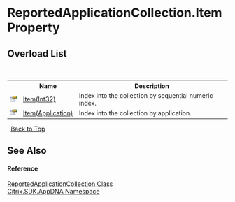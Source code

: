 # ReportedApplicationCollection.Item Property 
 


## Overload List
&nbsp;<table><tr><th></th><th>Name</th><th>Description</th></tr><tr><td>![Public property](media/pubproperty.gif "Public property")</td><td><a href="d19b2aae-e0e0-1e39-6140-f7028fa06191">Item(Int32)</a></td><td>
Index into the collection by sequential numeric index.</td></tr><tr><td>![Public property](media/pubproperty.gif "Public property")</td><td><a href="46631b60-5525-4023-5fd4-596e905192b6">Item(Application)</a></td><td>
Index into the collection by application.</td></tr></table>&nbsp;
<a href="#reportedapplicationcollection.item-property">Back to Top</a>

## See Also


#### Reference
<a href="163a36ba-025f-5247-ddd2-25e5bf2e3e94">ReportedApplicationCollection Class</a><br /><a href="fe2d265b-410b-8b11-1eb4-a790e0b062bf">Citrix.SDK.AppDNA Namespace</a><br />